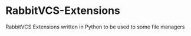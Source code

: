 RabbitVCS-Extensions
====================

RabbitVCS Extensions written in Python to be used to some file managers
